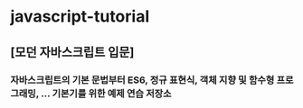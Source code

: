 # javascript-tutorial

## [모던 자바스크립트 입문]
### 자바스크립트의 기본 문법부터 ES6, 정규 표현식, 객체 지향 및 함수형 프로그래밍, ... 기본기를 위한 예제 연습 저장소
